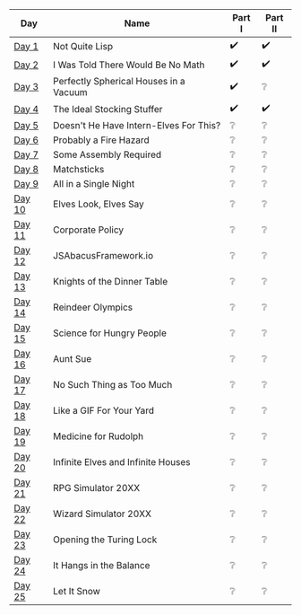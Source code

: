 | Day                                                                                         | Name                                   | Part I             | Part II            |
|---------------------------------------------------------------------------------------------|----------------------------------------|--------------------|--------------------|
| [Day 1](https://github.com/turczak/AoC2015/tree/main/src/main/java/com/adventofcode/day01)  | Not Quite Lisp                         | :heavy_check_mark: | :heavy_check_mark: |
| [Day 2](https://github.com/turczak/AoC2015/tree/main/src/main/java/com/adventofcode/day02)  | I Was Told There Would Be No Math      | :heavy_check_mark: | :heavy_check_mark: |
| [Day 3](https://github.com/turczak/AoC2015/tree/main/src/main/java/com/adventofcode/day03)  | Perfectly Spherical Houses in a Vacuum | :heavy_check_mark: | :grey_question:    |
| [Day 4](https://github.com/turczak/AoC2015/tree/main/src/main/java/com/adventofcode/day04)  | The Ideal Stocking Stuffer             | :heavy_check_mark: | :heavy_check_mark: |
| [Day 5](https://github.com/turczak/AoC2015/tree/main/src/main/java/com/adventofcode/day05)  | Doesn't He Have Intern-Elves For This? | :grey_question:    | :grey_question:    |
| [Day 6](https://github.com/turczak/AoC2015/tree/main/src/main/java/com/adventofcode/day06)  | Probably a Fire Hazard                 | :grey_question:    | :grey_question:    |
| [Day 7](https://github.com/turczak/AoC2015/tree/main/src/main/java/com/adventofcode/day07)  | Some Assembly Required                 | :grey_question:    | :grey_question:    |
| [Day 8](https://github.com/turczak/AoC2015/tree/main/src/main/java/com/adventofcode/day08)  | Matchsticks                            | :grey_question:    | :grey_question:    |
| [Day 9](https://github.com/turczak/AoC2015/tree/main/src/main/java/com/adventofcode/day09)  | All in a Single Night                  | :grey_question:    | :grey_question:    |
| [Day 10](https://github.com/turczak/AoC2015/tree/main/src/main/java/com/adventofcode/day10) | Elves Look, Elves Say                  | :grey_question:    | :grey_question:    |
| [Day 11](https://github.com/turczak/AoC2015/tree/main/src/main/java/com/adventofcode/day11) | Corporate Policy                       | :grey_question:    | :grey_question:    |
| [Day 12](https://github.com/turczak/AoC2015/tree/main/src/main/java/com/adventofcode/day12) | JSAbacusFramework.io                   | :grey_question:    | :grey_question:    |
| [Day 13](https://github.com/turczak/AoC2015/tree/main/src/main/java/com/adventofcode/day13) | Knights of the Dinner Table            | :grey_question:    | :grey_question:    |
| [Day 14](https://github.com/turczak/AoC2015/tree/main/src/main/java/com/adventofcode/day14) | Reindeer Olympics                      | :grey_question:    | :grey_question:    |
| [Day 15](https://github.com/turczak/AoC2015/tree/main/src/main/java/com/adventofcode/day15) | Science for Hungry People              | :grey_question:    | :grey_question:    |
| [Day 16](https://github.com/turczak/AoC2015/tree/main/src/main/java/com/adventofcode/day16) | Aunt Sue                               | :grey_question:    | :grey_question:    |
| [Day 17](https://github.com/turczak/AoC2015/tree/main/src/main/java/com/adventofcode/day17) | No Such Thing as Too Much              | :grey_question:    | :grey_question:    |
| [Day 18](https://github.com/turczak/AoC2015/tree/main/src/main/java/com/adventofcode/day18) | Like a GIF For Your Yard               | :grey_question:    | :grey_question:    |
| [Day 19](https://github.com/turczak/AoC2015/tree/main/src/main/java/com/adventofcode/day19) | Medicine for Rudolph                   | :grey_question:    | :grey_question:    |
| [Day 20](https://github.com/turczak/AoC2015/tree/main/src/main/java/com/adventofcode/day20) | Infinite Elves and Infinite Houses     | :grey_question:    | :grey_question:    |
| [Day 21](https://github.com/turczak/AoC2015/tree/main/src/main/java/com/adventofcode/day21) | RPG Simulator 20XX                     | :grey_question:    | :grey_question:    |
| [Day 22](https://github.com/turczak/AoC2015/tree/main/src/main/java/com/adventofcode/day22) | Wizard Simulator 20XX                  | :grey_question:    | :grey_question:    |
| [Day 23](https://github.com/turczak/AoC2015/tree/main/src/main/java/com/adventofcode/day23) | Opening the Turing Lock                | :grey_question:    | :grey_question:    |
| [Day 24](https://github.com/turczak/AoC2015/tree/main/src/main/java/com/adventofcode/day24) | It Hangs in the Balance                | :grey_question:    | :grey_question:    |
| [Day 25](https://github.com/turczak/AoC2015/tree/main/src/main/java/com/adventofcode/day25) | Let It Snow                            | :grey_question:    | :grey_question:    |
